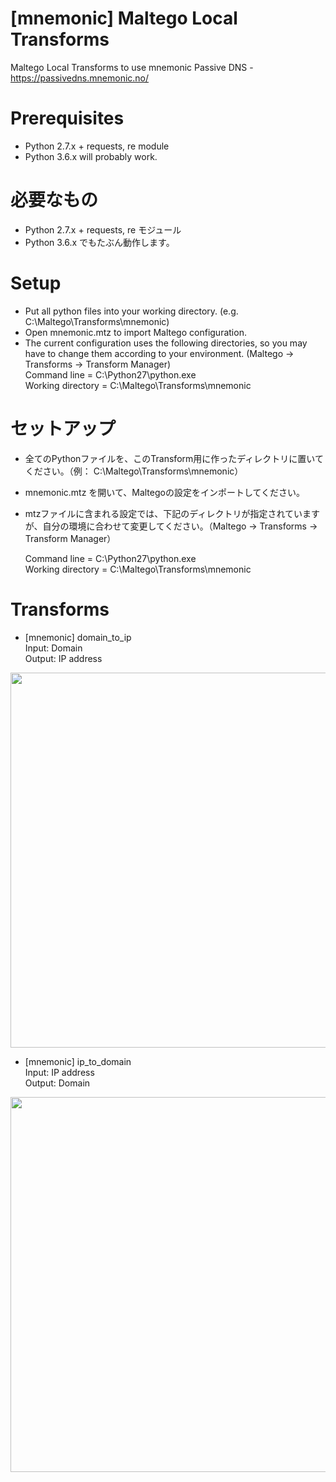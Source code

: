 # [mnemonic] Maltego Local Transforms
Maltego Local Transforms to use mnemonic Passive DNS - https://passivedns.mnemonic.no/

# Prerequisites
- Python 2.7.x + requests, re module
- Python 3.6.x will probably work.

# 必要なもの
- Python 2.7.x + requests, re モジュール
- Python 3.6.x でもたぶん動作します。

# Setup
- Put all python files into your working directory. (e.g. C:\Maltego\Transforms\mnemonic)
- Open mnemonic.mtz to import Maltego configuration.
- The current configuration uses the following directories, so you may have to change them according to your environment. (Maltego -> Transforms -> Transform Manager)  
  Command line = C:\Python27\python.exe  
  Working directory = C:\Maltego\Transforms\mnemonic

# セットアップ
- 全てのPythonファイルを、このTransform用に作ったディレクトリに置いてください。（例： C:\Maltego\Transforms\mnemonic）
- mnemonic.mtz を開いて、Maltegoの設定をインポートしてください。
- mtzファイルに含まれる設定では、下記のディレクトリが指定されていますが、自分の環境に合わせて変更してください。（Maltego -> Transforms -> Transform Manager）

  Command line = C:\Python27\python.exe  
  Working directory = C:\Maltego\Transforms\mnemonic

# Transforms
- [mnemonic] domain_to_ip  
Input: Domain  
Output: IP address 
<img src="https://user-images.githubusercontent.com/16297449/42553671-b78fc616-851c-11e8-8a0c-02424785a71e.png" width="600">

- [mnemonic] ip_to_domain  
Input: IP address  
Output: Domain  
<img src="https://user-images.githubusercontent.com/16297449/42553756-15e86d30-851d-11e8-9993-14c9bfa8cd13.png" width="600">
